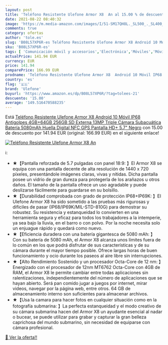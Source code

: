 ```yaml
---
layout: post
title: 'Teléfono Resistente Ulefone Armor X8  An al 15.00 % de descuento'
date: 2021-08-22 08:40:32
image: 'https://m.media-amazon.com/images/I/51-SM17QH8L._SL500_._SL400_.jpg'
comments: true
category: ofertas
author: 'tole.es'
slug: 'B08L57XP6R-es Teléfono Resistente Ulefone Armor X8 Android 10 Móvil IP68...'
sku: 'B08L57XP6R-es'
tags: [ 'Comunicación móvil y accesorios','Electrónica','Móviles','Móviles y smartphones libres','android','ulefone', ]
actualPrice: 141.94 EUR
currency: EUR
price: 141.94
comparePrice: 166.99 EUR
prodname: 'Teléfono Resistente Ulefone Armor X8  Android 10 Móvil IP68 Antigolpes  4GB+64GB  256GB SD Externa  13MP Triple Cámara Subacuática  Batería 5080mAh  Huella Digital NFC GPS  Pantalla HD+ 5.7" Negro'
country: 'es'
flag: '🇪🇸'
brand: 'Ulefone'
buyurl: 'https://www.amazon.es/dp/B08L57XP6R/?tag=tolees-21'
descuento: '15.00'
average: '149.516470588235'
---
```


Está [Teléfono Resistente Ulefone Armor X8  Android 10 Móvil IP68 Antigolpes  4GB+64GB  256GB SD Externa  13MP Triple Cámara Subacuática  Batería 5080mAh  Huella Digital NFC GPS  Pantalla HD+ 5.7" Negro](https://www.amazon.es/dp/B08L57XP6R/?tag=tolees-21) con 15.00 de descuento por 141.94 EUR (original: 166.99 EUR) en el siguiente enlace!

[![Teléfono Resistente Ulefone Armor X8  An](https://m.media-amazon.com/images/I/51-SM17QH8L._SL500_._SL400_.jpg)](https://www.amazon.es/dp/B08L57XP6R/?tag=tolees-21)

ℹ️:

- ★【Pantalla reforzada de 5.7 pulgadas con panel 18:9: 】El Armor X8 se equipa con una pantalla decente de alta resolución de 1440 x 720 píxeles, presentándole imágenes claras, vivas y nítidas. Dicha pantalla posee un vidrio de gran dureza para protegerla de los arañazos u otros daños. El tamaño de la pantalla ofrece un uso agradable y puede deslizarse fácilmente para guardarse en su bolsillo.
- ★【Durabilidad comprobada con grado de protección IP68+IP69K: 】El Ulefone Armor X8 ha sido sometido a las pruebas más rigurosas y difíciles de pasar (IP68/IP69K/MIL-STD-810G) para demostrar su robustez. Su resistencia y estanqueidad lo convierten en una herramienta segura y eficaz para todos los trabajadores a la intemperie, ya sea bajo la lluvia, en el barro o con polvo. Por la noche necesita solo un enjuague rápido y quedará como nuevo.
- ★【Eficiencia duradera con una batería gigantesca de 5080 mAh: 】Con su batería de 5080 mAh, el Armor X8 alcanza unos límites fuera de lo común en los que podrá disfrutar de sus características y de su cámara durante el mayor tiempo posible. Ofrece largas horas de buen funcionamiento y ocio durante los paseos al aire libre sin interrupciones.
- ★【Alto Rendimiento Sostenido y un procesador Octa-Core de 12 nm: 】Energizado con el procesador de 12nm MT6762 Octa-Core con 4GB de RAM, el Armor X8 le permite cambiar entre todas aplicaciones sin ralentizaciones, independientemente del número de aplicaciones que se hayan abierto. Será pan comido jugar a juegos por internet, mirar videos, navegar por la página web, entre otros. 64 GB de almacenamiento interno son suficientes para almacenar archivos.
- ★【Usa la camara para hacer fotos en cualquier situación como en la fotografía submarina: 】La perfecta estanqueidad y el modo creativo de su cámara submarina hacen del Armor X8 un ayudante esencial al nadar o bucear, se puede utilizar para grabar y capturar la gran belleza caprichosa del mundo submarino, sin necesidad de equiparse con cámara profesional.

[🛒 Ver la oferta!!](https://www.amazon.es/dp/B08L57XP6R/?tag=tolees-21)
